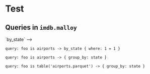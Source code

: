 # Test

## Queries in `imdb.malloy`

<!-- ### <!--malloy-query model="Airports" source="airports" query="by_state"--> `by_state` -->


<!-- malloy-query  
  name="By State"
  description="Show number of airports by state." 
  renderer="dashboard"
  model="Airports"
-->
```malloy
query: foo is airports -> by_state { where: 1 = 1 }
```

<!-- malloy-set-model model="Airports" -->


<!-- malloy-query  
  name="All States"
  description="Show all the states." 
  renderer="dashboard"
-->
```malloy
query: foo is airports -> { group_by: state }
```

<!-- malloy-query  
  name="Broken Query"
  description="This should break." 
  renderer="dashboard"
-->
```malloy
query: foo is table('airports.parquet') -> { group_by: state }
```